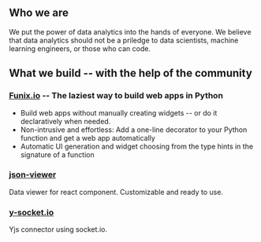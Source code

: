 ## Who we are

We put the power of data analytics into the hands of everyone. We believe that data analytics should not be a priledge to data scientists, machine learning engineers, or those who can code. 

## What we build -- with the help of the community

### [Funix.io](https://github.com/TexteaInc/Funix) -- The laziest way to build web apps in Python

* Build web apps without manually creating widgets -- or do it declaratively when needed. 
* Non-intrusive and effortless: Add a one-line decorator to your Python function and get a web app automatically
* Automatic UI generation and widget choosing from the type hints in the signature of a function 

### [json-viewer](https://github.com/TexteaInc/json-viewer)

Data viewer for react component. Customizable and ready to use.


### [y-socket.io](https://github.com/TexteaInc/y-socket.io)

Yjs connector using socket.io.


